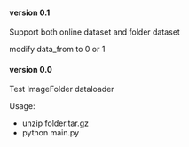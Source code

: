 #### version 0.1
Support both online dataset and folder dataset

modify data_from to 0 or 1

#### version 0.0
Test ImageFolder dataloader

Usage:
- unzip folder.tar.gz
- python main.py

